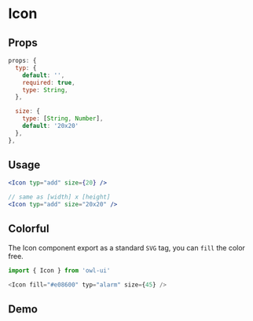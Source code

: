 # Icon

## Props
```js
props: {
  typ: {
    default: '',
    required: true,
    type: String,
  },

  size: {
    type: [String, Number],
    default: '20x20'
  },
},
```

## Usage

```jsx
<Icon typ="add" size={20} />

// same as [width] x [height]
<Icon typ="add" size="20x20" />
```

## Colorful
The Icon component export as a standard `SVG` tag, you can `fill` the color free.

```js
import { Icon } from 'owl-ui'

<Icon fill="#e08600" typ="alarm" size={45} />
```

## Demo
